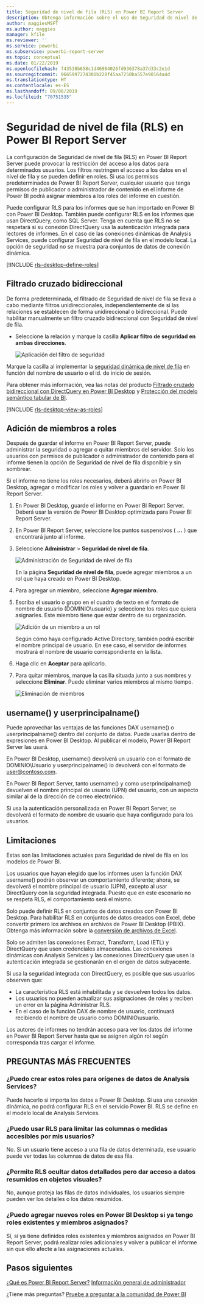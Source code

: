```yaml
---
title: Seguridad de nivel de fila (RLS) en Power BI Report Server
description: Obtenga información sobre el uso de Seguridad de nivel de fila (RLS) en Power BI Report Server.
author: maggiesMSFT
ms.author: maggies
manager: kfile
ms.reviewer: ''
ms.service: powerbi
ms.subservice: powerbi-report-server
ms.topic: conceptual
ms.date: 01/22/2019
ms.openlocfilehash: f43538b658c1d46984026fd936378a37d33c2e1d
ms.sourcegitcommit: 9665997274301b228f45aa7250ba557e90164a4d
ms.translationtype: HT
ms.contentlocale: es-ES
ms.lasthandoff: 09/06/2019
ms.locfileid: "70751535"
---
```

# <a name="row-level-security-rls-in-power-bi-report-server"></a>Seguridad de nivel de fila (RLS) en Power BI Report Server

La configuración de Seguridad de nivel de fila (RLS) en Power BI Report Server puede provocar la restricción del acceso a los datos para determinados usuarios. Los filtros restringen el acceso a los datos en el nivel de fila y se pueden definir en roles.  Si usa los permisos predeterminados de Power BI Report Server, cualquier usuario que tenga permisos de publicador o administrador de contenido en el informe de Power BI podrá asignar miembros a los roles del informe en cuestión.    

Puede configurar RLS para los informes que se han importado en Power BI con Power BI Desktop. También puede configurar RLS en los informes que usan DirectQuery, como SQL Server.  Tenga en cuenta que RLS no se respetará si su conexión DirectQuery usa la autenticación integrada para lectores de informes. En el caso de las conexiones dinámicas de Analysis Services, puede configurar Seguridad de nivel de fila en el modelo local. La opción de seguridad no se muestra para conjuntos de datos de conexión dinámica. 

[!INCLUDE [rls-desktop-define-roles](../includes/rls-desktop-define-roles.md)]

## <a name="bidirectional-cross-filtering"></a>Filtrado cruzado bidireccional

De forma predeterminada, el filtrado de Seguridad de nivel de fila se lleva a cabo mediante filtros unidireccionales, independientemente de si las relaciones se establecen de forma unidireccional o bidireccional. Puede habilitar manualmente un filtro cruzado bidireccional con Seguridad de nivel de fila.

- Seleccione la relación y marque la casilla **Aplicar filtro de seguridad en ambas direcciones**. 

    ![Aplicación del filtro de seguridad](media/row-level-security-report-server/rls-apply-security-filter.png)

Marque la casilla al implementar la [seguridad dinámica de nivel de fila](https://docs.microsoft.com/analysis-services/tutorial-tabular-1200/supplemental-lesson-implement-dynamic-security-by-using-row-filters) en función del nombre de usuario o el id. de inicio de sesión. 

Para obtener más información, vea las notas del producto [Filtrado cruzado bidireccional con DirectQuery en Power BI Desktop](../desktop-bidirectional-filtering.md) y [Protección del modelo semántico tabular de BI](http://download.microsoft.com/download/D/2/0/D20E1C5F-72EA-4505-9F26-FEF9550EFD44/Securing%20the%20Tabular%20BI%20Semantic%20Model.docx).

[!INCLUDE [rls-desktop-view-as-roles](../includes/rls-desktop-view-as-roles.md)]


## <a name="add-members-to-roles"></a>Adición de miembros a roles 

Después de guardar el informe en Power BI Report Server, puede administrar la seguridad o agregar o quitar miembros del servidor. Solo los usuarios con permisos de publicador o administrador de contenido para el informe tienen la opción de Seguridad de nivel de fila disponible y sin sombrear.

 Si el informe no tiene los roles necesarios, deberá abrirlo en Power BI Desktop, agregar o modificar los roles y volver a guardarlo en Power BI Report Server. 

1. En Power BI Desktop, guarde el informe en Power BI Report Server. Deberá usar la versión de Power BI Desktop optimizada para Power BI Report Server.
2. En Power BI Report Server, seleccione los puntos suspensivos ( **…** ) que encontrará junto al informe. 

3. Seleccione **Administrar** > **Seguridad de nivel de fila**. 

     ![Administración de Seguridad de nivel de fila](media/row-level-security-report-server/power-bi-report-server-rls-dialog.png)

    En la página **Seguridad de nivel de fila**, puede agregar miembros a un rol que haya creado en Power BI Desktop.

5. Para agregar un miembro, seleccione **Agregar miembro**.

1. Escriba el usuario o grupo en el cuadro de texto en el formato de nombre de usuario (DOMINIO\usuario) y seleccione los roles que quiera asignarles. Este miembro tiene que estar dentro de su organización.   

    ![Adición de un miembro a un rol](media/row-level-security-report-server/power-bi-report-server-add-members.png)

    Según cómo haya configurado Active Directory, también podrá escribir el nombre principal de usuario. En ese caso, el servidor de informes mostrará el nombre de usuario correspondiente en la lista.

1. Haga clic en **Aceptar** para aplicarlo.   

8. Para quitar miembros, marque la casilla situada junto a sus nombres y seleccione **Eliminar**.  Puede eliminar varios miembros al mismo tiempo. 

    ![Eliminación de miembros](media/row-level-security-report-server/power-bi-report-server-delete-members.png)


## <a name="username-and-userprincipalname"></a>username() y userprincipalname()

Puede aprovechar las ventajas de las funciones DAX username() o userprincipalname() dentro del conjunto de datos. Puede usarlas dentro de expresiones en Power BI Desktop. Al publicar el modelo, Power BI Report Server las usará.

En Power BI Desktop, username() devolverá un usuario con el formato de DOMINIO\Usuario y userprincipalname() lo devolverá con el formato de user@contoso.com.

En Power BI Report Server, tanto username() y como userprincipalname() devuelven el nombre principal de usuario (UPN) del usuario, con un aspecto similar al de la dirección de correo electrónico.

Si usa la autenticación personalizada en Power BI Report Server, se devolverá el formato de nombre de usuario que haya configurado para los usuarios.  

## <a name="limitations"></a>Limitaciones 

Estas son las limitaciones actuales para Seguridad de nivel de fila en los modelos de Power BI. 

Los usuarios que hayan elegido que los informes usen la función DAX username() podrán observar un comportamiento diferente; ahora, se devolverá el nombre principal de usuario (UPN), excepto al usar DirectQuery con la seguridad integrada.  Puesto que en este escenario no se respeta RLS, el comportamiento será el mismo.

Solo puede definir RLS en conjuntos de datos creados con Power BI Desktop. Para habilitar RLS en conjuntos de datos creados con Excel, debe convertir primero los archivos en archivos de Power BI Desktop (PBIX). Obtenga más información sobre la [conversión de archivos de Excel](../desktop-import-excel-workbooks.md).

Solo se admiten las conexiones Extract, Transform, Load (ETL) y DirectQuery que usen credenciales almacenadas. Las conexiones dinámicas con Analysis Services y las conexiones DirectQuery que usen la autenticación integrada se gestionarán en el origen de datos subyacente. 

Si usa la seguridad integrada con DirectQuery, es posible que sus usuarios observen que:
- La característica RLS está inhabilitada y se devuelven todos los datos.
- Los usuarios no pueden actualizar sus asignaciones de roles y reciben un error en la página Administrar RLS.
- En el caso de la función DAX de nombre de usuario, continuará recibiendo el nombre de usuario como DOMINIO\usuario. 

Los autores de informes no tendrán acceso para ver los datos del informe en Power BI Report Server hasta que se asignen algún rol según corresponda tras cargar el informe. 

 

## <a name="faq"></a>PREGUNTAS MÁS FRECUENTES 

### <a name="can-i-create-these-roles-for-analysis-services-data-sources"></a>¿Puedo crear estos roles para orígenes de datos de Analysis Services? 

Puede hacerlo si importa los datos a Power BI Desktop. Si usa una conexión dinámica, no podrá configurar RLS en el servicio Power BI. RLS se define en el modelo local de Analysis Services. 

### <a name="can-i-use-rls-to-limit-the-columns-or-measures-accessible-by-my-users"></a>¿Puedo usar RLS para limitar las columnas o medidas accesibles por mis usuarios? 

No. Si un usuario tiene acceso a una fila de datos determinada, ese usuario puede ver todas las columnas de datos de esa fila. 

### <a name="does-rls-let-me-hide-detailed-data-but-give-access-to-data-summarized-in-visuals"></a>¿Permite RLS ocultar datos detallados pero dar acceso a datos resumidos en objetos visuales? 

No, aunque proteja las filas de datos individuales, los usuarios siempre pueden ver los detalles o los datos resumidos. 

### <a name="can-i-add-new-roles-in-power-bi-desktop-if-i-already-have-existing-roles-and-members-assigned"></a>¿Puedo agregar nuevos roles en Power BI Desktop si ya tengo roles existentes y miembros asignados? 

Sí, si ya tiene definidos roles existentes y miembros asignados en Power BI Report Server, podrá realizar roles adicionales y volver a publicar el informe sin que ello afecte a las asignaciones actuales. 
 

## <a name="next-steps"></a>Pasos siguientes

[¿Qué es Power BI Report Server?](get-started.md) 
[Información general de administrador](admin-handbook-overview.md)  

¿Tiene más preguntas? [Pruebe a preguntar a la comunidad de Power BI](https://community.powerbi.com/)
